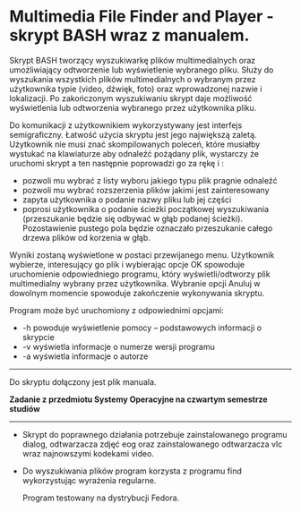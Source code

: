 # Multimedia File Finder and Player - skrypt BASH wraz z manualem.

Skrypt BASH tworzący wyszukiwarkę plików multimedialnych oraz umożliwiający odtworzenie lub wyświetlenie wybranego pliku. Służy do wyszukania wszystkich plików multimedialnych o wybranym przez użytkownika typie (video, dźwięk, foto) oraz wprowadzonej nazwie i lokalizacji. Po zakończonym wyszukiwaniu skrypt daje możliwość wyświetlenia lub odtworzenia wybranego przez użytkownika pliku. 

Do komunikacji z użytkownikiem wykorzystywany jest interfejs semigraficzny. Łatwość użycia skryptu jest jego największą zaletą. Użytkownik nie musi znać skompilowanych poleceń, które musiałby wystukać na klawiaturze aby odnaleźć pożądany plik, wystarczy że uruchomi skrypt a ten następnie poprowadzi go za rękę i :
- pozwoli mu wybrać z listy wyboru jakiego typu plik pragnie odnaleźć
- pozwoli mu wybrać rozszerzenia plików jakimi jest zainteresowany
- zapyta użytkownika o podanie nazwy pliku lub jej części
- poprosi użytkownika o podanie ścieżki początkowej wyszukiwania (przeszukanie będzie się odbywać w głąb podanej ścieżki). Pozostawienie pustego pola będzie oznaczało przeszukanie całego drzewa plików od korzenia w głąb.

Wyniki zostaną wyświetlone w postaci przewijanego menu. Użytkownik wybierze, interesujący go plik i wybierając opcje OK spowoduje uruchomienie odpowiedniego programu, który wyświetli/odtworzy plik multimedialny wybrany przez użytkownika. Wybranie opcji Anuluj w dowolnym momencie spowoduje zakończenie wykonywania skryptu.

Program może być uruchomiony z odpowiednimi opcjami:
- -h	powoduje wyświetlenie pomocy – podstawowych informacji o skrypcie
- -v	wyświetla informacje o numerze wersji programu
- -a	wyświetla informacje o autorze

---

Do skryptu dołączony jest plik manuala.

**Zadanie  z przedmiotu Systemy Operacyjne na czwartym semestrze studiów**

---

- Skrypt do poprawnego działania potrzebuje zainstalowanego programu dialog, odtwarzacza zdjęć eog oraz zainstalowanego odtwarzacza vlc wraz najnowszymi kodekami video.
- Do wyszukiwania plików program korzysta z programu find wykorzystując wyrażenia regularne.

    Program testowany na dystrybucji Fedora.
